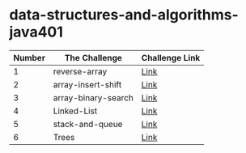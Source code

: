 # data-structures-and-algorithms-java401


| Number  |The Challenge	 | Challenge Link|
| ------------- | ------------- | ------------- |
| 1	  |  reverse-array | [Link](codechallenges/array-reverse/README.md)|
| 2  |  array-insert-shift | [Link](codechallenges/array-reverse/README.md)|
| 3  |  array-binary-search | [Link](codechallenges/array-binary-search/README.md)|
| 4 | Linked-List | [Link](data-structure/linked-list/README.md)|
| 5 | stack-and-queue | [Link](data-structure/stackAndQueue)|
| 6 | Trees | [Link](data-structure/trees/README.md)|





